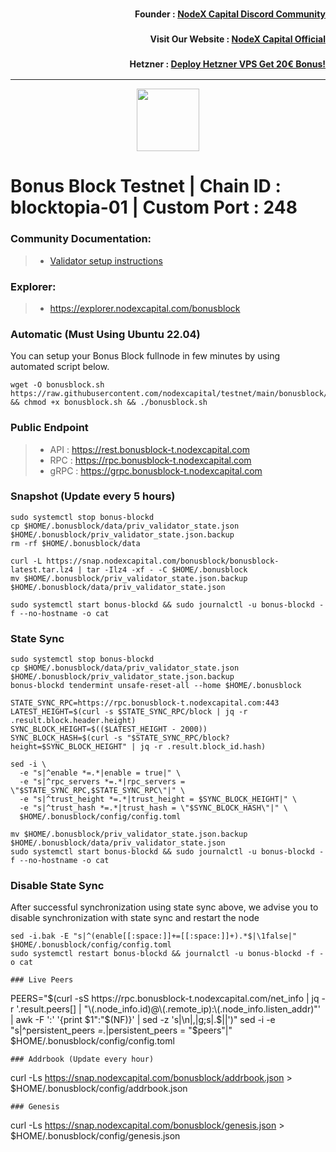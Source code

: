<h3><p style="font-size:14px" align="right">Founder :
<a href="https://discord.gg/nodexcapital" target="_blank">NodeX Capital Discord Community</a></p></h3>
<h3><p style="font-size:14px" align="right">Visit Our Website :
<a href="https://discord.gg/nodexcapital" target="_blank">NodeX Capital Official</a></p></h3>
<h3><p style="font-size:14px" align="right">Hetzner :
<a href="https://hetzner.cloud/?ref=bMTVi7dcwSgA" target="_blank">Deploy Hetzner VPS Get 20€ Bonus!</a></h3>
<hr>

<p align="center">
  <img height="100" height="auto" src="https://explorer.sxlzptprjkt.xyz/logos/bonusblock.png">
</p>

# Bonus Block Testnet | Chain ID : blocktopia-01 | Custom Port : 248

### Community Documentation:
>- [Validator setup instructions](https://docs.bonusblock.xyz/validators/full-node/run-a-node)

### Explorer:
>-  https://explorer.nodexcapital.com/bonusblock

### Automatic  (Must Using Ubuntu 22.04)
You can setup your Bonus Block fullnode in few minutes by using automated script below.
```
wget -O bonusblock.sh https://raw.githubusercontent.com/nodexcapital/testnet/main/bonusblock/bonusblock.sh && chmod +x bonusblock.sh && ./bonusblock.sh
```
### Public Endpoint

>- API : https://rest.bonusblock-t.nodexcapital.com
>- RPC : https://rpc.bonusblock-t.nodexcapital.com
>- gRPC : https://grpc.bonusblock-t.nodexcapital.com

### Snapshot (Update every 5 hours)
```
sudo systemctl stop bonus-blockd
cp $HOME/.bonusblock/data/priv_validator_state.json $HOME/.bonusblock/priv_validator_state.json.backup
rm -rf $HOME/.bonusblock/data

curl -L https://snap.nodexcapital.com/bonusblock/bonusblock-latest.tar.lz4 | tar -Ilz4 -xf - -C $HOME/.bonusblock
mv $HOME/.bonusblock/priv_validator_state.json.backup $HOME/.bonusblock/data/priv_validator_state.json

sudo systemctl start bonus-blockd && sudo journalctl -u bonus-blockd -f --no-hostname -o cat
```

### State Sync
```
sudo systemctl stop bonus-blockd
cp $HOME/.bonusblock/data/priv_validator_state.json $HOME/.bonusblock/priv_validator_state.json.backup
bonus-blockd tendermint unsafe-reset-all --home $HOME/.bonusblock

STATE_SYNC_RPC=https://rpc.bonusblock-t.nodexcapital.com:443
LATEST_HEIGHT=$(curl -s $STATE_SYNC_RPC/block | jq -r .result.block.header.height)
SYNC_BLOCK_HEIGHT=$(($LATEST_HEIGHT - 2000))
SYNC_BLOCK_HASH=$(curl -s "$STATE_SYNC_RPC/block?height=$SYNC_BLOCK_HEIGHT" | jq -r .result.block_id.hash)

sed -i \
  -e "s|^enable *=.*|enable = true|" \
  -e "s|^rpc_servers *=.*|rpc_servers = \"$STATE_SYNC_RPC,$STATE_SYNC_RPC\"|" \
  -e "s|^trust_height *=.*|trust_height = $SYNC_BLOCK_HEIGHT|" \
  -e "s|^trust_hash *=.*|trust_hash = \"$SYNC_BLOCK_HASH\"|" \
  $HOME/.bonusblock/config/config.toml

mv $HOME/.bonusblock/priv_validator_state.json.backup $HOME/.bonusblock/data/priv_validator_state.json
sudo systemctl start bonus-blockd && sudo journalctl -u bonus-blockd -f --no-hostname -o cat
```
### Disable State Sync 
After successful synchronization using state sync above, we advise you to disable synchronization with state sync and restart the node
```
sed -i.bak -E "s|^(enable[[:space:]]+=[[:space:]]+).*$|\1false|" $HOME/.bonusblock/config/config.toml
sudo systemctl restart bonus-blockd && journalctl -u bonus-blockd -f -o cat

### Live Peers
```
PEERS="$(curl -sS https://rpc.bonusblock-t.nodexcapital.com/net_info | jq -r '.result.peers[] | "\(.node_info.id)@\(.remote_ip):\(.node_info.listen_addr)"' | awk -F ':' '{print $1":"$(NF)}' | sed -z 's|\n|,|g;s|.$||')"
sed -i -e "s|^persistent_peers *=.*|persistent_peers = \"$peers\"|" $HOME/.bonusblock/config/config.toml
```
### Addrbook (Update every hour)
```
curl -Ls https://snap.nodexcapital.com/bonusblock/addrbook.json > $HOME/.bonusblock/config/addrbook.json
```
### Genesis
```
curl -Ls https://snap.nodexcapital.com/bonusblock/genesis.json > $HOME/.bonusblock/config/genesis.json
```